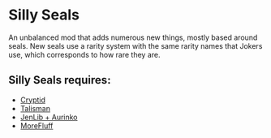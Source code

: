 # Silly Seals

An unbalanced mod that adds numerous new things, mostly based around seals. 
New seals use a rarity system with the same rarity names that Jokers use, which corresponds to how rare they are.

## Silly Seals **requires**:
- [Cryptid](https://github.com/MathIsFun0/Cryptid)
- [Talisman](https://github.com/MathIsFun0/Talisman)
- [JenLib + Aurinko](https://github.com/lord-ruby/RubysBalatroCollection)
- [MoreFluff](https://github.com/notmario/MoreFluff)
